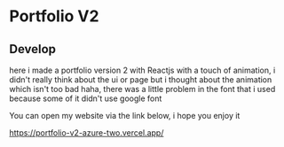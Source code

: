 # Portfolio V2

## Develop

here i made a portfolio version 2 with Reactjs with a touch of animation, i didn't really think about the ui or page but i thought about the animation which isn't too bad haha, there was a little problem in the font that i used because some of it didn't use google font

You can open my website via the link below, i hope you enjoy it


https://portfolio-v2-azure-two.vercel.app/
